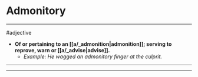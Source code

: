# Admonitory
---
#adjective
- **Of or pertaining to an [[a/_admonition|admonition]]; serving to reprove, warn or [[a/_advise|advise]].**
	- _Example: He wagged an admonitory finger at the culprit._
---
---
